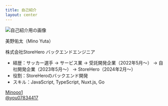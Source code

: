 ```yaml
---
title: 自己紹介
layout: center
---
```


<div class="slidev-layout two-columns w-full h-full grid grid-cols-2 items-center">
  <div class="pl-20">
    <img src="/public/images/self.png" class="rounded-full w-80 h-80 image" alt="自己紹介用の画像" />
  </div>

  <div class="flex flex-col justify-between">
    <div>
      <p class="text-4xl font-bold pb-2">美野佑太（Mino Yuta）</p>
      <p>株式会社StoreHero バックエンドエンジニア</p>
    </div>
    <ul>
      <li class="my-0 mb-0.5">
        <span class="font-bold">経歴</span>：サッカー選手 → サービス業 → 受託開発企業（2022年5月〜） → 自社開発企業（2023年5月〜） → StoreHero（2024年2月〜） </li>
      <li class="my-0 mb-0.5">
        <span class="font-bold">役割</span>：StoreHeroのバックエンド開発</li>
      <li class="my-0 mb-4">
        <span class="font-bold">スキル</span>：JavaScript, TypeScript, Nuxt.js, Go
      </li>
    </ul>
    <div>
      <div class="mb-2">
        <carbon-logo-github />
        <span class="ml-2">
          <a href="https://github.com/Minooo1" target="_blank">Minooo1</a>
        </span>
      </div>
      <div>
        <carbon-logo-x />
        <span class="ml-2">
          <a href="https://twitter.com/you07834417" target="_blank">@you07834417</a>
        </span>
      </div>
    </div>
  </div>
</div>

<!--
改めまして、美野佑太と申します。
現在、株式会社StoreHeroのバックエンドエンジニアとして、StoreHeroというプロダクトの開発を日々行なっています。

私自身の経歴としましては、エンジニアになる前は大学を卒業してサッカー選手をしていました。その後紆余曲折あり、エンジニアにキャリアチェンジし、2年弱が経ったような形になります。

エンジニアになった当初はフロントエンドエンジニアとして、Nuxt.jsとFirebaseを使ってWebサービスの開発や運用を担当していました。今年の2月のStoreHero入社と同時にバックエンドエンジニアにキャリアチェンジし3ヶ月が経過した、ということになります。
-->
